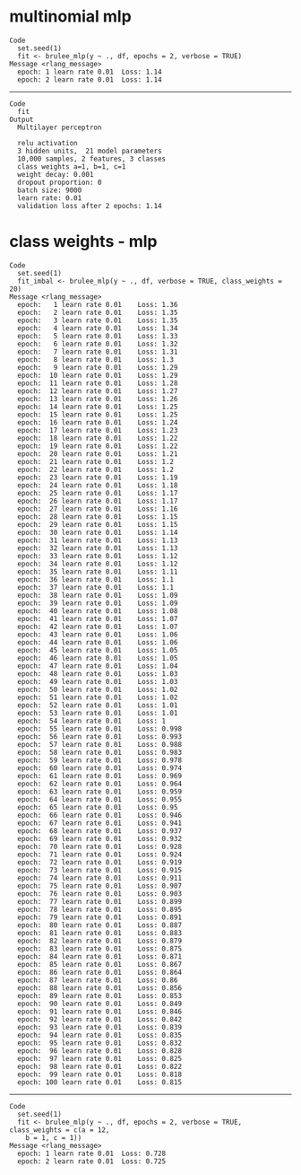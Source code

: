 # multinomial mlp

    Code
      set.seed(1)
      fit <- brulee_mlp(y ~ ., df, epochs = 2, verbose = TRUE)
    Message <rlang_message>
      epoch: 1 learn rate 0.01 	Loss: 1.14 
      epoch: 2 learn rate 0.01 	Loss: 1.14 

---

    Code
      fit
    Output
      Multilayer perceptron
      
      relu activation
      3 hidden units,  21 model parameters
      10,000 samples, 2 features, 3 classes 
      class weights a=1, b=1, c=1 
      weight decay: 0.001 
      dropout proportion: 0 
      batch size: 9000 
      learn rate: 0.01 
      validation loss after 2 epochs: 1.14 

# class weights - mlp

    Code
      set.seed(1)
      fit_imbal <- brulee_mlp(y ~ ., df, verbose = TRUE, class_weights = 20)
    Message <rlang_message>
      epoch:   1 learn rate 0.01 	Loss: 1.36 
      epoch:   2 learn rate 0.01 	Loss: 1.35 
      epoch:   3 learn rate 0.01 	Loss: 1.35 
      epoch:   4 learn rate 0.01 	Loss: 1.34 
      epoch:   5 learn rate 0.01 	Loss: 1.33 
      epoch:   6 learn rate 0.01 	Loss: 1.32 
      epoch:   7 learn rate 0.01 	Loss: 1.31 
      epoch:   8 learn rate 0.01 	Loss: 1.3 
      epoch:   9 learn rate 0.01 	Loss: 1.29 
      epoch:  10 learn rate 0.01 	Loss: 1.29 
      epoch:  11 learn rate 0.01 	Loss: 1.28 
      epoch:  12 learn rate 0.01 	Loss: 1.27 
      epoch:  13 learn rate 0.01 	Loss: 1.26 
      epoch:  14 learn rate 0.01 	Loss: 1.25 
      epoch:  15 learn rate 0.01 	Loss: 1.25 
      epoch:  16 learn rate 0.01 	Loss: 1.24 
      epoch:  17 learn rate 0.01 	Loss: 1.23 
      epoch:  18 learn rate 0.01 	Loss: 1.22 
      epoch:  19 learn rate 0.01 	Loss: 1.22 
      epoch:  20 learn rate 0.01 	Loss: 1.21 
      epoch:  21 learn rate 0.01 	Loss: 1.2 
      epoch:  22 learn rate 0.01 	Loss: 1.2 
      epoch:  23 learn rate 0.01 	Loss: 1.19 
      epoch:  24 learn rate 0.01 	Loss: 1.18 
      epoch:  25 learn rate 0.01 	Loss: 1.17 
      epoch:  26 learn rate 0.01 	Loss: 1.17 
      epoch:  27 learn rate 0.01 	Loss: 1.16 
      epoch:  28 learn rate 0.01 	Loss: 1.15 
      epoch:  29 learn rate 0.01 	Loss: 1.15 
      epoch:  30 learn rate 0.01 	Loss: 1.14 
      epoch:  31 learn rate 0.01 	Loss: 1.13 
      epoch:  32 learn rate 0.01 	Loss: 1.13 
      epoch:  33 learn rate 0.01 	Loss: 1.12 
      epoch:  34 learn rate 0.01 	Loss: 1.12 
      epoch:  35 learn rate 0.01 	Loss: 1.11 
      epoch:  36 learn rate 0.01 	Loss: 1.1 
      epoch:  37 learn rate 0.01 	Loss: 1.1 
      epoch:  38 learn rate 0.01 	Loss: 1.09 
      epoch:  39 learn rate 0.01 	Loss: 1.09 
      epoch:  40 learn rate 0.01 	Loss: 1.08 
      epoch:  41 learn rate 0.01 	Loss: 1.07 
      epoch:  42 learn rate 0.01 	Loss: 1.07 
      epoch:  43 learn rate 0.01 	Loss: 1.06 
      epoch:  44 learn rate 0.01 	Loss: 1.06 
      epoch:  45 learn rate 0.01 	Loss: 1.05 
      epoch:  46 learn rate 0.01 	Loss: 1.05 
      epoch:  47 learn rate 0.01 	Loss: 1.04 
      epoch:  48 learn rate 0.01 	Loss: 1.03 
      epoch:  49 learn rate 0.01 	Loss: 1.03 
      epoch:  50 learn rate 0.01 	Loss: 1.02 
      epoch:  51 learn rate 0.01 	Loss: 1.02 
      epoch:  52 learn rate 0.01 	Loss: 1.01 
      epoch:  53 learn rate 0.01 	Loss: 1.01 
      epoch:  54 learn rate 0.01 	Loss: 1 
      epoch:  55 learn rate 0.01 	Loss: 0.998 
      epoch:  56 learn rate 0.01 	Loss: 0.993 
      epoch:  57 learn rate 0.01 	Loss: 0.988 
      epoch:  58 learn rate 0.01 	Loss: 0.983 
      epoch:  59 learn rate 0.01 	Loss: 0.978 
      epoch:  60 learn rate 0.01 	Loss: 0.974 
      epoch:  61 learn rate 0.01 	Loss: 0.969 
      epoch:  62 learn rate 0.01 	Loss: 0.964 
      epoch:  63 learn rate 0.01 	Loss: 0.959 
      epoch:  64 learn rate 0.01 	Loss: 0.955 
      epoch:  65 learn rate 0.01 	Loss: 0.95 
      epoch:  66 learn rate 0.01 	Loss: 0.946 
      epoch:  67 learn rate 0.01 	Loss: 0.941 
      epoch:  68 learn rate 0.01 	Loss: 0.937 
      epoch:  69 learn rate 0.01 	Loss: 0.932 
      epoch:  70 learn rate 0.01 	Loss: 0.928 
      epoch:  71 learn rate 0.01 	Loss: 0.924 
      epoch:  72 learn rate 0.01 	Loss: 0.919 
      epoch:  73 learn rate 0.01 	Loss: 0.915 
      epoch:  74 learn rate 0.01 	Loss: 0.911 
      epoch:  75 learn rate 0.01 	Loss: 0.907 
      epoch:  76 learn rate 0.01 	Loss: 0.903 
      epoch:  77 learn rate 0.01 	Loss: 0.899 
      epoch:  78 learn rate 0.01 	Loss: 0.895 
      epoch:  79 learn rate 0.01 	Loss: 0.891 
      epoch:  80 learn rate 0.01 	Loss: 0.887 
      epoch:  81 learn rate 0.01 	Loss: 0.883 
      epoch:  82 learn rate 0.01 	Loss: 0.879 
      epoch:  83 learn rate 0.01 	Loss: 0.875 
      epoch:  84 learn rate 0.01 	Loss: 0.871 
      epoch:  85 learn rate 0.01 	Loss: 0.867 
      epoch:  86 learn rate 0.01 	Loss: 0.864 
      epoch:  87 learn rate 0.01 	Loss: 0.86 
      epoch:  88 learn rate 0.01 	Loss: 0.856 
      epoch:  89 learn rate 0.01 	Loss: 0.853 
      epoch:  90 learn rate 0.01 	Loss: 0.849 
      epoch:  91 learn rate 0.01 	Loss: 0.846 
      epoch:  92 learn rate 0.01 	Loss: 0.842 
      epoch:  93 learn rate 0.01 	Loss: 0.839 
      epoch:  94 learn rate 0.01 	Loss: 0.835 
      epoch:  95 learn rate 0.01 	Loss: 0.832 
      epoch:  96 learn rate 0.01 	Loss: 0.828 
      epoch:  97 learn rate 0.01 	Loss: 0.825 
      epoch:  98 learn rate 0.01 	Loss: 0.822 
      epoch:  99 learn rate 0.01 	Loss: 0.818 
      epoch: 100 learn rate 0.01 	Loss: 0.815 

---

    Code
      set.seed(1)
      fit <- brulee_mlp(y ~ ., df, epochs = 2, verbose = TRUE, class_weights = c(a = 12,
        b = 1, c = 1))
    Message <rlang_message>
      epoch: 1 learn rate 0.01 	Loss: 0.728 
      epoch: 2 learn rate 0.01 	Loss: 0.725 

